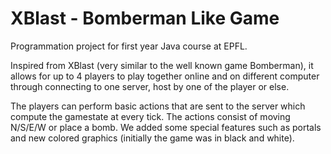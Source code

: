 # XBlast - Bomberman Like Game

Programmation project for first year Java course at EPFL.

Inspired from XBlast (very similar to the well known game Bomberman), it allows for up to 4 players to play together online and on different computer through connecting to one server, host by one of the player or else.

The players can perform basic actions that are sent to the server which compute the gamestate at every tick. The actions consist of moving N/S/E/W or place a bomb. We added some special features such as portals and new colored graphics (initially the game was in black and white).
